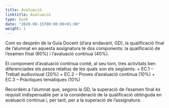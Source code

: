 ```yaml
---
title: Avaluació
linktitle: Avaluació
type: book
date: "2020-08-15T00:00:00+01:00"
weight: 1
---
```


Com es desprèn de la Guia Docent (d’ara endavant, GD), la qualificació final de l’alumnat en aquesta assignatura té dos components: la qualificació de l’examen final (60%) i l’avaluació continua (40%).
	
El component d’avaluació continua conté, al seu torn, tres activitats ben diferenciades els pesos relatius de les quals son els següents:
	+ EC.1 – Treball audiovisual (20%)
	+ EC.2 – Proves d’avaluació continua (10%)
	+ EC.3 – Pràctiques temàtiques (10%)

Recordem a l’alumnat que, segons la GD, la superació de l’examen final és requisit indispensable per a la consideració de la qualificació obtinguda en avaluació continua i, per tant, per a la superació de l’assignatura.

